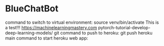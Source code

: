 # BlueChatBot

command to switch to virtual environment: source venv/bin/activate
This is a test!!! 
https://machinelearningmastery.com pytorch-tutorial-develop-deep-learning-models/ 
git command to push to heroku: git push heroku main
command to start heroku web app: 